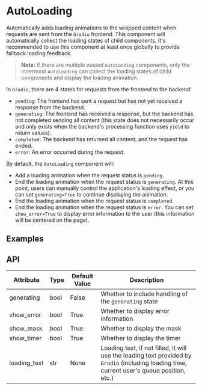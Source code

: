 # AutoLoading

Automatically adds loading animations to the wrapped content when requests are sent from the `Gradio` frontend. This component will automatically collect the loading states of child components, it's recommended to use this component at least once globally to provide fallback loading feedback.

> **Note:** If there are multiple nested `AutoLoading` components, only the innermost `AutoLoading` can collect the loading states of child components and display the loading animation.

In `Gradio`, there are 4 states for requests from the frontend to the backend:

- `pending`: The frontend has sent a request but has not yet received a response from the backend.
- `generating`: The frontend has received a response, but the backend has not completed sending all content (this state does not necessarily occur and only exists when the backend's processing function uses `yield` to return values).
- `completed`: The backend has returned all content, and the request has ended.
- `error`: An error occurred during the request.

By default, the `AutoLoading` component will:

- Add a loading animation when the request status is `pending`.
- End the loading animation when the request status is `generating`. At this point, users can manually control the application's loading effect, or you can set `generating=True` to continue displaying the animation.
- End the loading animation when the request status is `completed`.
- End the loading animation when the request status is `error`. You can set `show_error=True` to display error information to the user (this information will be centered on the page).

## Examples

<demo name="basic"></demo>

<demo name="nested" title="Nested AutoLoading"></demo>

## API

| Attribute    | Type | Default Value | Description                                                                                                                                  |
| ------------ | ---- | ------------- | -------------------------------------------------------------------------------------------------------------------------------------------- |
| generating   | bool | False         | Whether to include handling of the `generating` state                                                                                        |
| show_error   | bool | True          | Whether to display error information                                                                                                         |
| show_mask    | bool | True          | Whether to display the mask                                                                                                                  |
| show_timer   | bool | True          | Whether to display the timer                                                                                                                 |
| loading_text | str  | None          | Loading text, if not filled, it will use the loading text provided by `Gradio` (including loading time, current user's queue position, etc.) |
